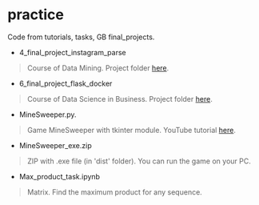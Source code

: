 # practice
Code from tutorials, tasks, GB final_projects.

+ 4_final_project_instagram_parse
> Course of Data Mining. Project folder [here](https://github.com/YuliaOv22/datamining29032021/tree/Lesson8).

+ 6_final_project_flask_docker
> Course of Data Science in Business. Project folder [here](https://github.com/YuliaOv22/dsinbusiness16112021/tree/Course-project).

+ MineSweeper.py. 
> Game MineSweeper with tkinter module. YouTube tutorial [here](https://www.youtube.com/watch?v=I4yl0VbXpA8&list=PLQAt0m1f9OHtfXxDph-MJvYCLaOvildGQ&index=1).

+ MineSweeper_exe.zip
> ZIP with .exe file (in 'dist' folder). You can run the game on your PC.

+ Max_product_task.ipynb
> Matrix. Find the maximum product for any sequence.
